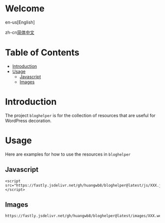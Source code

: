 # Welcome

en-us[English]

zh-cn[简体中文](README.zh-CN.md)

# Table of Contents

- [Introduction](#Introduction)
- [Usage](#Usage)
  - [Javascript](#Javascript)
  - [Images](#Images)

# Introduction

The project `bloghelper` is for the collection of resources that are useful for WordPress decoration.

# Usage

Here are examples for how to use the resources in `bloghelper`

## Javascript

```php+HTML
<script src="https://fastly.jsdelivr.net/gh/huangwb8/bloghelper@latest/js/XXX.js"></script>
```

## Images

```
https://fastly.jsdelivr.net/gh/huangwb8/bloghelper@latest/images/XXX.webp
```
